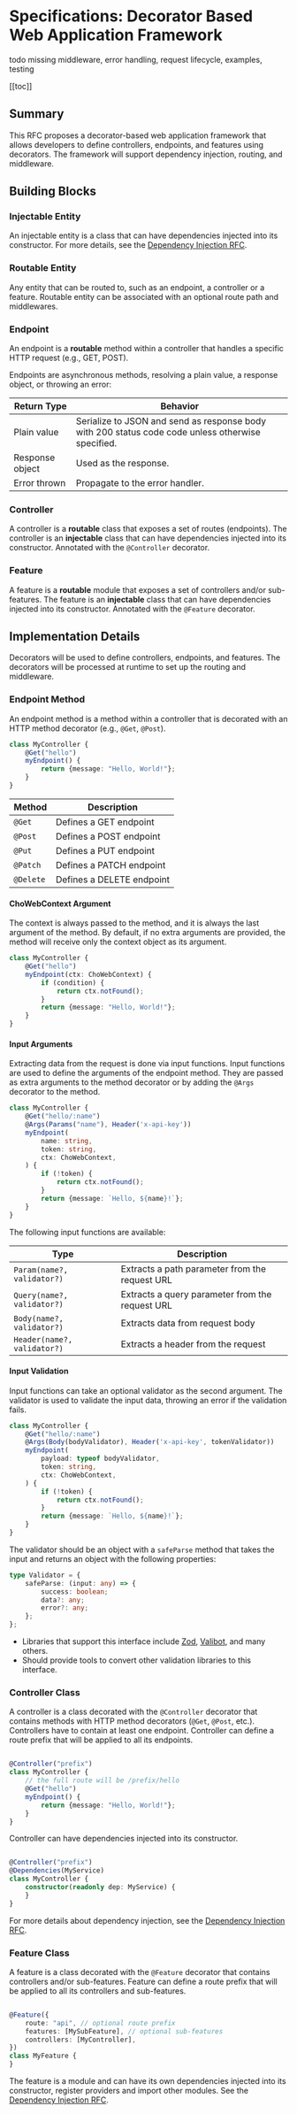 # Specifications: Decorator Based Web Application Framework

todo missing middleware, error handling, request lifecycle, examples, testing

[[toc]]

## Summary

This RFC proposes a decorator-based web application framework that allows developers to define controllers, endpoints,
and features using decorators. The framework will support dependency injection, routing, and middleware.

## Building Blocks

### Injectable Entity

An injectable entity is a class that can have dependencies injected into its constructor. For more details, see the
[Dependency Injection RFC](./di.md).

### Routable Entity

Any entity that can be routed to, such as an endpoint, a controller or a feature. Routable entity can be associated with
an optional route path and middlewares.

### Endpoint

An endpoint is a **routable** method within a controller that handles a specific HTTP request (e.g., GET, POST).

Endpoints are asynchronous methods, resolving a plain value, a response object, or throwing an error:

| Return Type     | Behavior                                                                                          |
|-----------------|---------------------------------------------------------------------------------------------------|
| Plain value     | Serialize to JSON and send as response body with 200 status code code unless otherwise specified. |
| Response object | Used as the response.                                                                             |
| Error thrown    | Propagate to the error handler.                                                                   |

### Controller

A controller is a **routable** class that exposes a set of routes (endpoints). The controller is an **injectable** class
that can have dependencies injected into its constructor. Annotated with the `@Controller` decorator.

### Feature

A feature is a **routable** module that exposes a set of controllers and/or sub-features. The feature is an
**injectable** class that can have dependencies injected into its constructor. Annotated with the `@Feature` decorator.

## Implementation Details

Decorators will be used to define controllers, endpoints, and features. The decorators will be processed at runtime to
set up the routing and middleware.

### Endpoint Method

An endpoint method is a method within a controller that is decorated with an HTTP method decorator (e.g., `@Get`,
`@Post`).

```ts
class MyController {
    @Get("hello")
    myEndpoint() {
        return {message: "Hello, World!"};
    }
}
```

| Method    | Description               |
|-----------|---------------------------|
| `@Get`    | Defines a GET endpoint    |
| `@Post`   | Defines a POST endpoint   |
| `@Put`    | Defines a PUT endpoint    |
| `@Patch`  | Defines a PATCH endpoint  |
| `@Delete` | Defines a DELETE endpoint |

#### ChoWebContext Argument

The context is always passed to the method, and it is always the last argument of the method. By default, if no extra
arguments are provided, the method will receive only the context object as its argument.

```ts
class MyController {
    @Get("hello")
    myEndpoint(ctx: ChoWebContext) {
        if (condition) {
            return ctx.notFound();
        }
        return {message: "Hello, World!"};
    }
}
```

#### Input Arguments

Extracting data from the request is done via input functions. Input functions are used to define the arguments of the
endpoint method. They are passed as extra arguments to the method decorator or by adding the `@Args` decorator to the
method.

```ts
class MyController {
    @Get("hello/:name")
    @Args(Params("name"), Header('x-api-key'))
    myEndpoint(
        name: string,
        token: string,
        ctx: ChoWebContext,
    ) {
        if (!token) {
            return ctx.notFound();
        }
        return {message: `Hello, ${name}!`};
    }
}
```

The following input functions are available:

| Type                        | Description                                     |
|-----------------------------|-------------------------------------------------|
| `Param(name?, validator?)`  | Extracts a path parameter from the request URL  |
| `Query(name?, validator?)`  | Extracts a query parameter from the request URL |
| `Body(name?, validator?)`   | Extracts data from request body                 |
| `Header(name?, validator?)` | Extracts a header from the request              |

#### Input Validation

Input functions can take an optional validator as the second argument. The validator is used to validate the input data,
throwing an error if the validation fails.

```ts
class MyController {
    @Get("hello/:name")
    @Args(Body(bodyValidator), Header('x-api-key', tokenValidator))
    myEndpoint(
        payload: typeof bodyValidator,
        token: string,
        ctx: ChoWebContext,
    ) {
        if (!token) {
            return ctx.notFound();
        }
        return {message: `Hello, ${name}!`};
    }
}
```

The validator should be an object with a `safeParse` method that takes the input and returns an object with the
following properties:

```ts
type Validator = {
    safeParse: (input: any) => {
        success: boolean;
        data?: any;
        error?: any;
    };
};
```

* Libraries that support this interface include [Zod](https://zod.dev/), [Valibot](https://valibot.dev/), and many
  others.
* Should provide tools to convert other validation libraries to this interface.


### Controller Class

A controller is a class decorated with the `@Controller` decorator that contains methods with HTTP method decorators
(`@Get`, `@Post`, etc.). Controllers have to contain at least one endpoint. Controller can define a route prefix that
will be applied to all its endpoints.

```ts

@Controller("prefix")
class MyController {
    // the full route will be /prefix/hello
    @Get("hello")
    myEndpoint() {
        return {message: "Hello, World!"};
    }
}
```

Controller can have dependencies injected into its constructor.

```ts

@Controller("prefix")
@Dependencies(MyService)
class MyController {
    constructor(readonly dep: MyService) {
    }
}

```

For more details about dependency injection, see the [Dependency Injection RFC](./di.md).

### Feature Class

A feature is a class decorated with the `@Feature` decorator that contains controllers and/or sub-features. Feature can
define a route prefix that will be applied to all its controllers and sub-features.

```ts

@Feature({
    route: "api", // optional route prefix
    features: [MySubFeature], // optional sub-features
    controllers: [MyController],
})
class MyFeature {
}

```

The feature is a module and can have its own dependencies injected into its constructor, register providers and import
other modules. See the [Dependency Injection RFC](./di.md).
